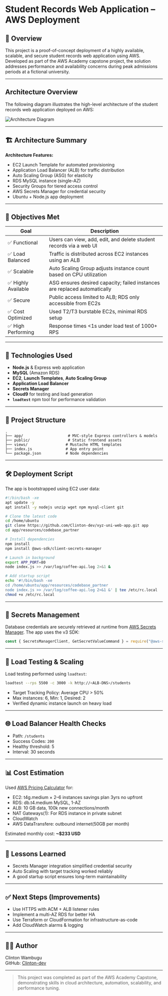# Student Records Web Application – AWS Deployment

## 📘 Overview

This project is a proof-of-concept deployment of a highly available, scalable, and secure student records web application using AWS. Developed as part of the AWS Academy capstone project, the solution addresses performance and availability concerns during peak admissions periods at a fictional university.

---
## Architecture Overview

The following diagram illustrates the high-level architecture of the student records web application deployed on AWS:

![Architecture Diagram](./path/to/architecture-diagram.png)

---

## 🏗 Architecture Summary

**Architecture Features:**

- EC2 Launch Template for automated provisioning
- Application Load Balancer (ALB) for traffic distribution
- Auto Scaling Group (ASG) for elasticity
- RDS MySQL instance (single-AZ)
- Security Groups for tiered access control
- AWS Secrets Manager for credential security
- Ubuntu + Node.js app deployment

---

## 🎯 Objectives Met

| Goal                        | Description |
|----------------------------|-------------|
| ✅ Functional              | Users can view, add, edit, and delete student records via a web UI |
| ✅ Load Balanced           | Traffic is distributed across EC2 instances using an ALB |
| ✅ Scalable                | Auto Scaling Group adjusts instance count based on CPU utilization |
| ✅ Highly Available        | ASG ensures desired capacity; failed instances are replaced automatically |
| ✅ Secure                  | Public access limited to ALB; RDS only accessible from EC2s |
| ✅ Cost Optimized          | Used T2/T3 burstable EC2s, minimal RDS setup |
| ✅ High Performing         | Response times <1s under load test of 1000+ RPS |

---

## 🧱 Technologies Used

- **Node.js** & Express web application
- **MySQL** (Amazon RDS)
- **EC2**, **Launch Templates**, **Auto Scaling Group**
- **Application Load Balancer**
- **Secrets Manager**
- **Cloud9** for testing and load generation
- **`loadtest`** npm tool for performance validation

---

## 📂 Project Structure

```
.
├── app/                    # MVC-style Express controllers & models
├── public/                 # Static frontend assets
├── views/                 # Mustache HTML templates
├── index.js               # App entry point
└── package.json           # Node dependencies
```

---

## 🛠 Deployment Script

The app is bootstrapped using EC2 user data:

```bash
#!/bin/bash -xe
apt update -y
apt install -y nodejs unzip wget npm mysql-client git

# Clone the latest code
cd /home/ubuntu
git clone https://github.com/Clinton-dev/xyz-uni-web-app.git app
cd app/resources/codebase_partner

# Install dependencies
npm install
npm install @aws-sdk/client-secrets-manager

# Launch in background
export APP_PORT=80
node index.js >> /var/log/coffee-api.log 2>&1 &

# Add startup script
echo '#!/bin/bash -xe
cd /home/ubuntu/app/resources/codebase_partner
node index.js >> /var/log/coffee-api.log 2>&1 &' | tee /etc/rc.local
chmod +x /etc/rc.local
```

---

## 🔐 Secrets Management

Database credentials are securely retrieved at runtime from [AWS Secrets Manager](w). The app uses the v3 SDK:

```js
const { SecretsManagerClient, GetSecretValueCommand } = require("@aws-sdk/client-secrets-manager");
```

---

## 🚀 Load Testing & Scaling

Load testing performed using `loadtest`:

```bash
loadtest --rps 5500 -c 3000 -k http://<ALB-DNS>/students
```

- Target Tracking Policy: Average CPU > 50%
- Max instances: 6, Min: 1, Desired: 2
- Verified dynamic instance launch on heavy load

---

## 🌐 Load Balancer Health Checks

- Path: `/students`
- Success Codes: `200`
- Healthy threshold: 5
- Interval: 30 seconds

---

## 📊 Cost Estimation

Used [AWS Pricing Calculator](w) for:

- EC2: t4g.medium × 2–6 instances savings plan 3yrs no upfront
- RDS: db.t4.medium MySQL, 1-AZ
- ALB: 10 GB data, 100k new connections/month
- NAT Gateways(1): For RDS instance in private subnet
- CloudWatch
- AWS DataTransfere: outbound internet(50GB per month) 

Estimated monthly cost: **~$233 USD**

---

## 📌 Lessons Learned

- Secrets Manager integration simplified credential security
- Auto Scaling with target tracking worked reliably
- A good startup script ensures long-term maintainability

---

## ✅ Next Steps (Improvements)

- Use HTTPS with ACM + ALB listener rules
- Implement a multi-AZ RDS for better HA
- Use Terraform or CloudFormation for infrastructure-as-code
- Add CloudWatch alarms & logging

---

## 🧑‍💻 Author

Clinton Wambugu  
GitHub: [Clinton-dev](https://github.com/Clinton-dev)

---

> This project was completed as part of the AWS Academy Capstone, demonstrating skills in cloud architecture, automation, scalability, and performance tuning.
